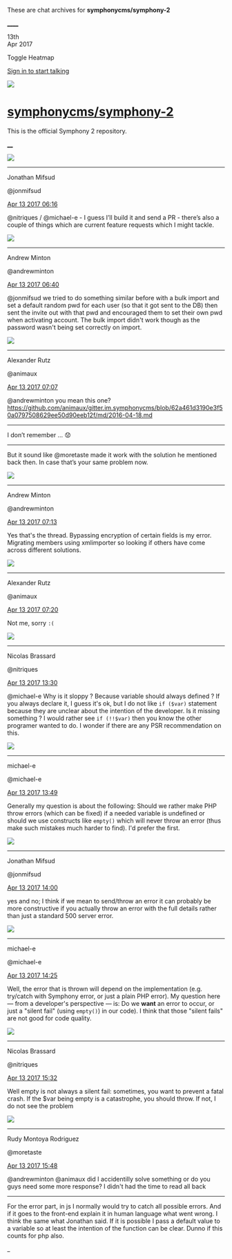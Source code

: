 These are chat archives for **symphonycms/symphony-2**

[__](/symphonycms/symphony-2/archives/2017/04/14)[__](/symphonycms/symphony-2/archives/2017/04/12)

13th  
Apr 2017

Toggle Heatmap

[Sign in to start talking](/login?action=login&button=archive-login)

![](https://avatars-02.gitter.im/group/iv/3/57542c45c43b8c601977197e?s=48)

#  [symphonycms/symphony-2](/symphonycms/symphony-2)

This is the official Symphony 2 repository.

[ __](/orgs/symphonycms/rooms "More symphonycms rooms")

![](https://avatars1.githubusercontent.com/u/859775?v=4&s=30)

____

Jonathan Mifsud

@jonmifsud

[Apr 13 2017
06:16](https://gitter.im/symphonycms/symphony-2?at=58ef17d34cb8d09173873c65)

@nitriques / @michael-e \- I guess I’ll build it and send a PR - there’s also
a couple of things which are current feature requests which I might tackle.

![](https://avatars2.githubusercontent.com/u/707189?v=4&s=30)

____

Andrew Minton

@andrewminton

[Apr 13 2017
06:40](https://gitter.im/symphonycms/symphony-2?at=58ef1d4169a692963ea6e4ed)

@jonmifsud we tried to do something similar before with a bulk import and set
a default random pwd for each user (so that it got sent to the DB) then sent
the invite out with that pwd and encouraged them to set their own pwd when
activating account. The bulk import didn't work though as the password wasn't
being set correctly on import.

![](https://avatars2.githubusercontent.com/u/446874?v=4&s=30)

____

Alexander Rutz

@animaux

[Apr 13 2017
07:07](https://gitter.im/symphonycms/symphony-2?at=58ef23c1a0e4856242fd4aee)

@andrewminton you mean this one?
<https://github.com/animaux/gitter.im.symphonycms/blob/62a461d3190e3f50a0797508629ee50d90eeb12f/md/2016-04-18.md>

____

I don’t remember … :worried:

____

But it sound like  @moretaste made it work with the solution he mentioned back
then. In case that’s your same problem now.

![](https://avatars2.githubusercontent.com/u/707189?v=4&s=30)

____

Andrew Minton

@andrewminton

[Apr 13 2017
07:13](https://gitter.im/symphonycms/symphony-2?at=58ef24fc8fcce56b20f9b1bf)

Yes that's the thread. Bypassing encryption of certain fields is my error.
Migrating members using xmlimporter so looking if others have come across
different solutions.

![](https://avatars2.githubusercontent.com/u/446874?v=4&s=30)

____

Alexander Rutz

@animaux

[Apr 13 2017
07:20](https://gitter.im/symphonycms/symphony-2?at=58ef26a108c00c092a776a94)

Not me, sorry `:(`

![](https://avatars1.githubusercontent.com/u/771169?v=4&s=30)

____

Nicolas Brassard

@nitriques

[Apr 13 2017
13:30](https://gitter.im/symphonycms/symphony-2?at=58ef7d634cb8d0917388efe7)

@michael-e Why is it sloppy ? Because variable should always defined ? If you
always declare it, I guess it's ok, but I do not like `if ($var)` statement
because they are unclear about the intention of the developer. Is it missing
something ? I would rather see `if (!!$var)` then you know the other programer
wanted to do. I wonder if there are any PSR recommendation on this.

![](https://avatars2.githubusercontent.com/u/40072?v=4&s=30)

____

michael-e

@michael-e

[Apr 13 2017
13:49](https://gitter.im/symphonycms/symphony-2?at=58ef81e88e4b63533dc5b79e)

Generally my question is about the following: Should we rather make PHP throw
errors (which can be fixed) if a needed variable is undefined or should we use
constructs like `empty()` which will never throw an error (thus make such
mistakes much harder to find). I'd prefer the first.

![](https://avatars1.githubusercontent.com/u/859775?v=4&s=30)

____

Jonathan Mifsud

@jonmifsud

[Apr 13 2017
14:00](https://gitter.im/symphonycms/symphony-2?at=58ef846b8bb56c2d11a468ba)

yes and no; I think if we mean to send/throw an error it can probably be more
constructive if you actually throw an error with the full details rather than
just a standard 500 server error.

![](https://avatars2.githubusercontent.com/u/40072?v=4&s=30)

____

michael-e

@michael-e

[Apr 13 2017
14:25](https://gitter.im/symphonycms/symphony-2?at=58ef8a6cb52518ed4d0ac2f2)

Well, the error that is thrown will depend on the implementation (e.g.
try/catch with Symphony error, or just a plain PHP error). My question here —
from a developer's perspective — is: Do we **want** an error to occur, or just
a  "silent fail" (using `empty()`) in our code). I think that those "silent
fails" are not good for code quality.

![](https://avatars1.githubusercontent.com/u/771169?v=4&s=30)

____

Nicolas Brassard

@nitriques

[Apr 13 2017
15:32](https://gitter.im/symphonycms/symphony-2?at=58ef9a0769a692963ea92ac5)

Well empty is not always a silent fail: sometimes, you want to prevent a fatal
crash. If the $var being empty is a catastrophe, you should throw. If not, I
do not see the problem

![](https://avatars2.githubusercontent.com/u/857982?v=4&s=30)

____

Rudy Montoya Rodriguez

@moretaste

[Apr 13 2017
15:48](https://gitter.im/symphonycms/symphony-2?at=58ef9dc0bdf4acc11257bdd2)

@andrewminton @animaux did I accidentilly solve something or do you guys need
some more response? I didn't had the time to read all back

____

For the error part, in js I normally would try to catch all possible errors.
And if it goes to the front-end explain it in human language what went wrong.
I think the same what Jonathan said. If it is possible I pass a default value
to a variable so at least the intention of the function can be clear. Dunno if
this counts for php also.

_

